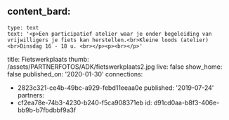 content_bard:
  -
    type: text
    text: '<p>Een participatief atelier waar je onder begeleiding van vrijwilligers je fiets kan herstellen.<br>Kleine loods (atelier)<br>Dinsdag 16 - 18 u. <br></p><p><br></p>'
title: Fietswerkplaats
thumb: /assets/PARTNERFOTOS/ADK/fietswerkplaats2.jpg
live: false
show_home: false
published_on: '2020-01-30'
connections:
  - 2823c321-ce4b-49bc-a929-febd11eeaa0e
published: '2019-07-24'
partners:
  - cf2ea78e-74b3-4230-b240-f5ca908371eb
id: d91cd0aa-b8f3-406e-bb9b-b7fbdbbf9a3f

